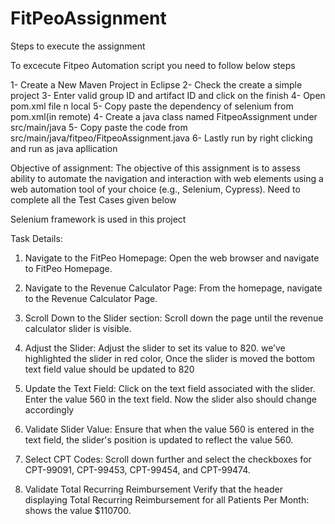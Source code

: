 # FitPeoAssignment
Steps to execute the assignment

To excecute Fitpeo Automation script you need to follow below steps

1- Create a New Maven Project in Eclipse
2- Check the create a simple project
3- Enter valid group ID and artifact ID and click on the finish
4- Open pom.xml file n local
5- Copy paste the dependency of selenium from pom.xml(in remote)
4- Create a java class named FitpeoAssignment under src/main/java
5- Copy paste the code from src/main/java/fitpeo/FitpeoAssignment.java
6- Lastly run by right clicking and run as java apllication

Objective of assignment:
The objective of this assignment is to assess  ability to automate the navigation and interaction with web elements using a web automation tool of your choice (e.g., Selenium, Cypress). Need to complete all the Test Cases given below

Selenium framework is used in this project

Task Details:
1. Navigate to the FitPeo Homepage:
Open the web browser and navigate to FitPeo Homepage.


2. Navigate to the Revenue Calculator Page:
From the homepage, navigate to the Revenue Calculator Page.


3. Scroll Down to the Slider section:
Scroll down the page until the revenue calculator slider is visible.


4. Adjust the Slider:
Adjust the slider to set its value to 820. we’ve highlighted the slider in red color, Once the slider is moved the bottom text field value should be updated to 820


5. Update the Text Field:
Click on the text field associated with the slider.
Enter the value 560 in the text field. Now the slider also should change accordingly 


6. Validate Slider Value:
Ensure that when the value 560 is entered in the text field, the slider's position is updated to reflect the value 560.


7. Select CPT Codes:
Scroll down further and select the checkboxes for CPT-99091, CPT-99453, CPT-99454, and CPT-99474.

8. Validate Total Recurring Reimbursement
Verify that the header displaying Total Recurring Reimbursement for all Patients Per Month: shows the value $110700.	
